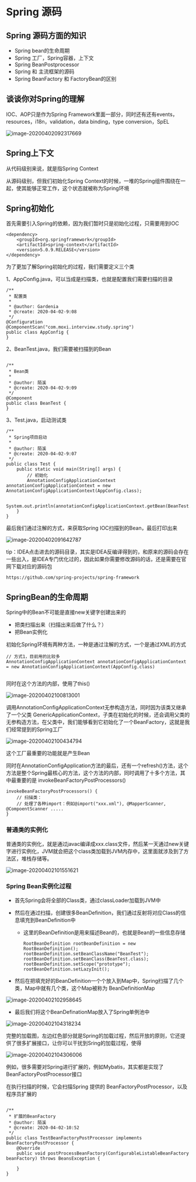# Spring 源码

## Spring 源码方面的知识

- Spring bean的生命周期
- Spring 工厂，Spring容器，上下文 
- Spring BeanPostprocessor
- Spring 和 主流框架的源码
- Spring BeanFactory 和 FactoryBean的区别

## 谈谈你对Spring的理解

IOC、AOP只是作为Spring Framework里面一部分，同时还有还有events，resources，i18n，validation，data binding，type conversion，SpEL

![image-20200402092317669](images/image-20200402092317669.png)

## Spring上下文

从代码级别来说，就是指Spring Context

从源码级别，但我们初始化Spring Context的时候，一堆的Spring组件围绕在一起，使其能够正常工作，这个状态就被称为Spring环境

## Spring初始化

首先需要引入Spring的依赖，因为我们暂时只是初始化过程，只需要用到IOC

```
<dependency>
    <groupId>org.springframework</groupId>
    <artifactId>spring-context</artifactId>
    <version>5.0.9.RELEASE</version>
</dependency>
```

为了更加了解Spring初始化的过程，我们需要定义三个类

1、AppConfig.java，可以当成是扫描类，也就是配置我们需要扫描的目录

```
/**
 * 配置类
 *
 * @author: Gardenia
 * @create: 2020-04-02-9:08
 */
@Configuration
@ComponentScan("com.moxi.interview.study.spring")
public class AppConfig {
}

```

2、BeanTest.java，我们需要被扫描到的Bean

```

/**
 * Bean类
 *
 * @author: 陌溪
 * @create: 2020-04-02-9:09
 */
@Component
public class BeanTest {
}
```

3、Test.java，启动测试类

```
/**
 * Spring项目启动
 *
 * @author: 陌溪
 * @create: 2020-04-02-9:07
 */
public class Test {
    public static void main(String[] args) {
        // 初始化
        AnnotationConfigApplicationContext annotationConfigApplicationContext = new AnnotationConfigApplicationContext(AppConfig.class);

        System.out.println(annotationConfigApplicationContext.getBean(BeanTest.class));
    }
}
```

最后我们通过注解的方式，来获取Spring IOC扫描到的Bean，最后打印出来

![image-20200402091642787](images/image-20200402091642787.png)

tip：IDEA点击进去的源码目录，其实是IDEA反编译得到的，和原来的源码会存在一些出入，是IDEA专门优化过的，因此如果你需要修改源码的话，还是需要在官网下载对应的源码包

```
https://github.com/spring-projects/spring-framework
```



## SpringBean的生命周期

Spring中的Bean不可能是直接new关键字创建出来的

- 把类扫描出来（扫描出来后做了什么？）
- 把Bean实例化

初始化Spring环境有两种方法，一种是通过注解的方式，一个是通过XML的方式

```
// 方式1，目前用的比较多
AnnotationConfigApplicationContext annotationConfigApplicationContext = new AnnotationConfigApplicationContext(AppConfig.class)


```

同时在这个方法的内部，使用了this()

![image-20200402100813001](images/image-20200402100813001.png)

调用AnnotationConfigApplicationContext无参构造方法，同时因为该类又继承了一个父类 GenericApplicationContext，子类在初始化的时候，还会调用父类的无参构造方法，在父类中，我们能够看到它初始化了一个BeanFactory，这就是我们经常提到的Spring工厂

![image-20200402100434794](images/image-20200402100434794.png)

这个工厂最重要的功能就是产生Bean

同时在AnnotationConfigApplication方法的最后，还有一个refresh()方法，这个方法是整个Spring最核心的方法，这个方法的内部，同时调用了十多个方法，其中最重要的是 invokeBeanFactoryPostProcessors()

```
invokeBeanFactoryPostProcessors() {
	// 扫描类：
	// 处理了各种import：例如@import("xxx.xml"), @MapperScanner, @CompoentScanner ..... 
}
```



### 普通类的实例化

普通类的实例化，就是通过javac编译成xxx.class文件，然后某一天通过new关键字进行实例化，JVM就会把这个class类加载到JVM内存中，这里面就涉及到了方法区，堆栈存储等。

![image-20200402101551621](images/image-20200402101551621.png)

### Spring Bean实例化过程

- 首先Spring会将全部的Class类，通过classLoader加载到JVM中

- 然后在通过扫描，创建很多BeanDefinition，我们通过反射将对应Class的信息填充到BeanDefinition中

  - 这里的BeanDefinition是用来描述Bean的，也就是Bean的一些信息存储

    ```
    RootBeanDefinition rootBeanDefinition = new RootBeanDefinition();
    rootBeanDefinition.setBeanClassName("BeanTest");
    rootBeanDefinition.setBeanClass(BeanTest.class);
    rootBeanDefinition.setScope("prototype");
    rootBeanDefinition.setLazyInit();
    ```

    

- 然后在把填充好的BeanDefinition一个个放入到Map中，Spring扫描了几个类，Map中就有几个类，这个Map被称为 BeanDefinitionMap



![image-20200402102958645](images/image-20200402102958645.png)

- 最后我们将这个BeanDefinationMap放入了Spring单例池中

![image-20200402104318234](images/image-20200402104318234.png)

完整的加载图，左边红色部分就是Spring的加载过程，然后开放的原则，它还提供了很多扩展接口，让你可以干扰到Sring的加载过程，使得

![image-20200402104306006](images/image-20200402104306006.png)



例如，很多需要对Spring进行扩展的，例如Mybatis，其实都是实现了 BeanFactoryPostProcessor接口

在执行扫描的时候，它会扫描Spring 提供的 BeanFactoryPostProcessor，以及程序员扩展的

```

/**
 * 扩展的BeanFactory
 * @author: 陌溪
 * @create: 2020-04-02-10:52
 */
public class TestBeanFactoryPostProcessor implements BeanFactoryPostProcessor {
    @Override
    public void postProcessBeanFactory(ConfigurableListableBeanFactory beanFactory) throws BeansException {

    }
}
```

